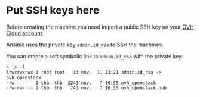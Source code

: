 # Put SSH keys here

Before creating the machine you need import a public SSH key on your [OVH Cloud account](https://horizon.cloud.ovh.net/project/access_and_security/?tab=access_security_tabs__keypairs_tab).

Ansible uses the private key `admin.id_rsa` to SSH the machines.

You can create a soft symbolic link to `admin.id_rsa` with the private key:

	> ls -l
	lrwxrwxrwx 1 root root   13 nov.  11 23:21 admin.id_rsa -> ovh_openstack
	-rw------- 1 thb  thb  3243 nov.   7 10:55 ovh_openstack
	-rw-rw-r-- 1 thb  thb   743 nov.   7 10:55 ovh_openstack.pub
